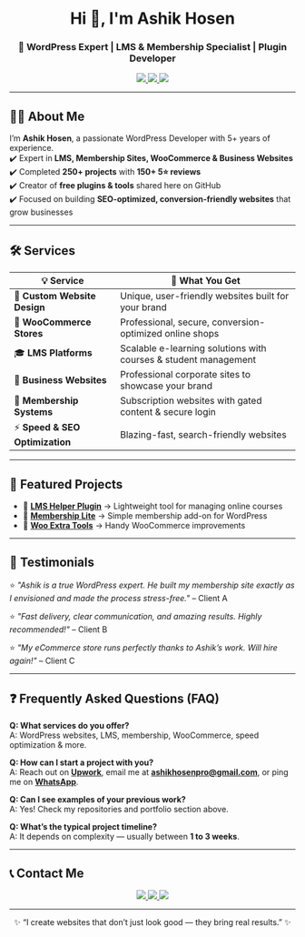 <!-- HERO SECTION -->
<h1 align="center">Hi 👋, I'm Ashik Hosen</h1>
<h3 align="center">🚀 WordPress Expert | LMS & Membership Specialist | Plugin Developer</h3>

<p align="center">
  <a href="mailto:ashikhosenpro@gmail.com">
    <img src="https://img.shields.io/badge/📩%20Book%20a%20Free%20Call-blue?style=for-the-badge"/>
  </a>
  <a href="https://www.upwork.com/freelancers/~0149dca64e097bb32f">
    <img src="https://img.shields.io/badge/💼%20Hire%20Me%20on%20Upwork-6fda44?style=for-the-badge&logo=upwork&logoColor=white"/>
  </a>
  <a href="https://wa.me/8801728827863">
    <img src="https://img.shields.io/badge/💬%20WhatsApp-25D366?style=for-the-badge&logo=whatsapp&logoColor=white"/>
  </a>
</p>

---

## 👨‍💻 About Me  
I’m **Ashik Hosen**, a passionate WordPress Developer with 5+ years of experience.  
✔️ Expert in **LMS, Membership Sites, WooCommerce & Business Websites**  
✔️ Completed **250+ projects** with **150+ 5⭐ reviews**  
✔️ Creator of **free plugins & tools** shared here on GitHub  
✔️ Focused on building **SEO-optimized, conversion-friendly websites** that grow businesses  

---

## 🛠️ Services  

| 💡 Service | 📌 What You Get |
|------------|----------------|
| 🎨 **Custom Website Design** | Unique, user-friendly websites built for your brand |
| 🛒 **WooCommerce Stores** | Professional, secure, conversion-optimized online shops |
| 🎓 **LMS Platforms** | Scalable e-learning solutions with courses & student management |
| 🏢 **Business Websites** | Professional corporate sites to showcase your brand |
| 🔐 **Membership Systems** | Subscription websites with gated content & secure login |
| ⚡ **Speed & SEO Optimization** | Blazing-fast, search-friendly websites |

---

## 🚀 Featured Projects  

- 🔧 [**LMS Helper Plugin**](#) → Lightweight tool for managing online courses  
- 🔧 [**Membership Lite**](#) → Simple membership add-on for WordPress  
- 🔧 [**Woo Extra Tools**](#) → Handy WooCommerce improvements  

---

## 💬 Testimonials  

⭐ *"Ashik is a true WordPress expert. He built my membership site exactly as I envisioned and made the process stress-free."* – Client A  

⭐ *"Fast delivery, clear communication, and amazing results. Highly recommended!"* – Client B  

⭐ *"My eCommerce store runs perfectly thanks to Ashik’s work. Will hire again!"* – Client C  

---

## ❓ Frequently Asked Questions (FAQ)  

**Q: What services do you offer?**  
A: WordPress websites, LMS, membership, WooCommerce, speed optimization & more.  

**Q: How can I start a project with you?**  
A: Reach out on **[Upwork](https://www.upwork.com/freelancers/~0149dca64e097bb32f)**, email me at **ashikhosenpro@gmail.com**, or ping me on **[WhatsApp](https://wa.me/8801728827863)**.  

**Q: Can I see examples of your previous work?**  
A: Yes! Check my repositories and portfolio section above.  

**Q: What’s the typical project timeline?**  
A: It depends on complexity — usually between **1 to 3 weeks**.  

---

## 📞 Contact Me  

<p align="center">
  <a href="mailto:ashikhosenpro@gmail.com">
    <img src="https://img.shields.io/badge/📩%20Email-D14836?style=for-the-badge&logo=gmail&logoColor=white"/>
  </a>
  <a href="https://www.upwork.com/freelancers/~0149dca64e097bb32f">
    <img src="https://img.shields.io/badge/💼%20Upwork-6fda44?style=for-the-badge&logo=upwork&logoColor=white"/>
  </a>
  <a href="https://wa.me/8801728827863">
    <img src="https://img.shields.io/badge/💬%20WhatsApp-25D366?style=for-the-badge&logo=whatsapp&logoColor=white"/>
  </a>
</p>

---

<p align="center">✨ “I create websites that don’t just look good — they bring real results.” ✨</p>
